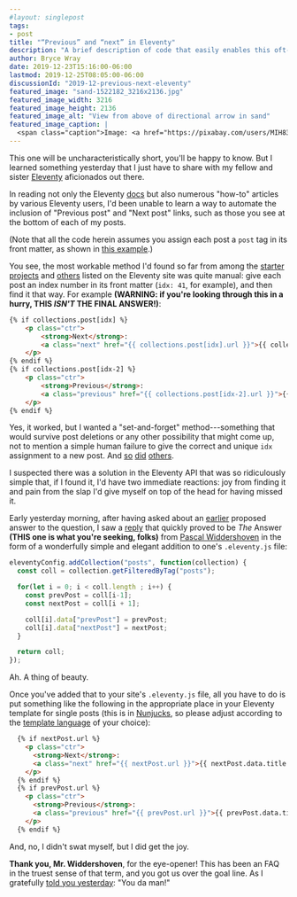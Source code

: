 ```yaml
---
#layout: singlepost
tags:
- post
title: "“Previous” and “next” in Eleventy"
description: "A brief description of code that easily enables this oft-requested feature."
author: Bryce Wray
date: 2019-12-23T15:16:00-06:00
lastmod: 2019-12-25T08:05:00-06:00
discussionId: "2019-12-previous-next-eleventy"
featured_image: "sand-1522182_3216x2136.jpg"
featured_image_width: 3216
featured_image_height: 2136
featured_image_alt: "View from above of directional arrow in sand"
featured_image_caption: |
  <span class="caption">Image: <a href="https://pixabay.com/users/MIH83-464187/?utm_source=link-attribution&amp;utm_medium=referral&amp;utm_campaign=image&amp;utm_content=1522182">Maret H.</a>; <a href="https://pixabay.com/?utm_source=link-attribution&amp;utm_medium=referral&amp;utm_campaign=image&amp;utm_content=1522182">Pixabay</a></span>
---
```


This one will be uncharacteristically short, you'll be happy to know. But I learned something yesterday that I just have to share with my fellow and sister [Eleventy](https://11ty.dev) aficionados out there.

In reading not only the Eleventy [docs](https://11ty.dev/docs) but also numerous "how-to" articles by various Eleventy users, I'd been unable to learn a way to automate the inclusion of "Previous post" and "Next post" links, such as those you see at the bottom of each of my posts.

(Note that all the code herein assumes you assign each post a `post` tag in its front matter, as shown in [this example](https://www.11ty.dev/docs/collections/).)

You see, the most workable method I'd found so far from among the [starter projects](https://11ty.dev/docs/starter) and [others](https://11ty.dev/docs/sites) listed on the Eleventy site was quite manual: give each post an index number in its front matter (`idx: 41`, for example), and then find it that way. For example **(WARNING: if you're looking through this in a hurry, THIS *ISN'T* THE FINAL ANSWER!)**:

```html
{% if collections.post[idx] %}
	<p class="ctr">
		<strong>Next</strong>:
		<a class="next" href="{{ collections.post[idx].url }}">{{ collections.post[idx].data.title }}</a>
	</p>
{% endif %}
{% if collections.post[idx-2] %}
	<p class="ctr">
		<strong>Previous</strong>:
		<a class="previous" href="{{ collections.post[idx-2].url }}">{{ collections.post[idx-2].data.title }}</a>
	</p>
{% endif %}
```

Yes, it worked, but I wanted a "set-and-forget" method---something that would survive post deletions or any other possibility that might come up, not to mention a simple human failure to give the correct and unique `idx` assignment to a new post. And [so](https://github.com/11ty/eleventy/issues/211) [did](https://github.com/11ty/eleventy/issues/529) [others](https://github.com/11ty/eleventy/issues/819).

I suspected there was a solution in the Eleventy API that was so ridiculously simple that, if I found it, I'd have two immediate reactions: joy from finding it and pain from the slap I'd give myself on top of the head for having missed it.

Early yesterday morning, after having asked about an [earlier](https://github.com/11ty/eleventy/issues/529#issuecomment-532393625) proposed answer to the question, I saw a [reply](https://github.com/11ty/eleventy/issues/529#issuecomment-568257426) that quickly proved to be *The* Answer **(THIS one is what you're seeking, folks)** from [Pascal Widdershoven](https://pascalw.me) in the form of a wonderfully simple and elegant addition to one's `.eleventy.js` file:

```js
eleventyConfig.addCollection("posts", function(collection) {
  const coll = collection.getFilteredByTag("posts");

  for(let i = 0; i < coll.length ; i++) {
    const prevPost = coll[i-1];
    const nextPost = coll[i + 1];

    coll[i].data["prevPost"] = prevPost;
    coll[i].data["nextPost"] = nextPost;
  }

  return coll;
});
```

Ah. A thing of beauty.

Once you've added that to your site's `.eleventy.js` file, all you have to do is put something like the following in the appropriate place in your Eleventy template for single posts (this is in [Nunjucks](https://www.11ty.dev/docs/languages/nunjucks/), so please adjust according to the [template language](https://www.11ty.dev/docs/languages/) of your choice):

```html
  {% if nextPost.url %}
    <p class="ctr">
      <strong>Next</strong>:
      <a class="next" href="{{ nextPost.url }}">{{ nextPost.data.title }}</a>
    </p>
  {% endif %}
  {% if prevPost.url %}
    <p class="ctr">
      <strong>Previous</strong>:
      <a class="previous" href="{{ prevPost.url }}">{{ prevPost.data.title }}</a>
    </p>
  {% endif %}
```

And, no, I didn't swat myself, but I did get the joy.

**Thank you, Mr. Widdershoven**, for the eye-opener! This has been an FAQ in the truest sense of that term, and you got us over the goal line. As I gratefully [told you yesterday](https://github.com/11ty/eleventy/issues/529#issuecomment-568258911): "You da man!"
